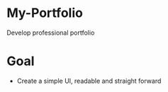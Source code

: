# My-Portfolio
Develop professional portfolio

# Goal

- Create a simple UI, readable and straight forward
